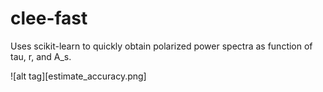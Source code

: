 # clee-fast
Uses scikit-learn to quickly obtain polarized power spectra as function of tau, r, and A_s.

![alt tag][estimate_accuracy.png]

